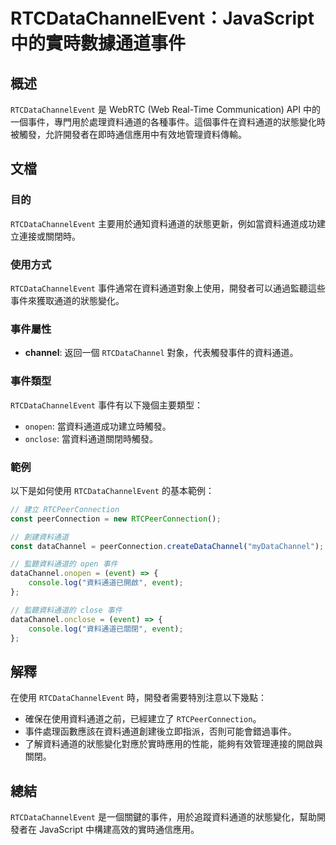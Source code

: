 <!--
Meta Description: # RTCDataChannelEvent：JavaScript 中的實時數據通道事件 ## 概述 `RTCDataChannelEvent` 是 WebRTC (Web Real-Time Communication) API 中的一個事件，專門用於處理資料通道的各種事件。這個事件在資料通道的狀態...
Meta Keywords: rtcdatachannelevent, event, javascript, rtcpeerconnection, datachannel
-->

# RTCDataChannelEvent：JavaScript 中的實時數據通道事件

## 概述
`RTCDataChannelEvent` 是 WebRTC (Web Real-Time Communication) API 中的一個事件，專門用於處理資料通道的各種事件。這個事件在資料通道的狀態變化時被觸發，允許開發者在即時通信應用中有效地管理資料傳輸。

## 文檔
### 目的
`RTCDataChannelEvent` 主要用於通知資料通道的狀態更新，例如當資料通道成功建立連接或關閉時。

### 使用方式
`RTCDataChannelEvent` 事件通常在資料通道對象上使用，開發者可以通過監聽這些事件來獲取通道的狀態變化。

### 事件屬性
- **channel**: 返回一個 `RTCDataChannel` 對象，代表觸發事件的資料通道。

### 事件類型
`RTCDataChannelEvent` 事件有以下幾個主要類型：
- `onopen`: 當資料通道成功建立時觸發。
- `onclose`: 當資料通道關閉時觸發。

### 範例
以下是如何使用 `RTCDataChannelEvent` 的基本範例：

```javascript
// 建立 RTCPeerConnection
const peerConnection = new RTCPeerConnection();

// 創建資料通道
const dataChannel = peerConnection.createDataChannel("myDataChannel");

// 監聽資料通道的 open 事件
dataChannel.onopen = (event) => {
    console.log("資料通道已開啟", event);
};

// 監聽資料通道的 close 事件
dataChannel.onclose = (event) => {
    console.log("資料通道已關閉", event);
};
```

## 解釋
在使用 `RTCDataChannelEvent` 時，開發者需要特別注意以下幾點：
- 確保在使用資料通道之前，已經建立了 `RTCPeerConnection`。
- 事件處理函數應該在資料通道創建後立即指派，否則可能會錯過事件。
- 了解資料通道的狀態變化對應於實時應用的性能，能夠有效管理連接的開啟與關閉。

## 總結
`RTCDataChannelEvent` 是一個關鍵的事件，用於追蹤資料通道的狀態變化，幫助開發者在 JavaScript 中構建高效的實時通信應用。